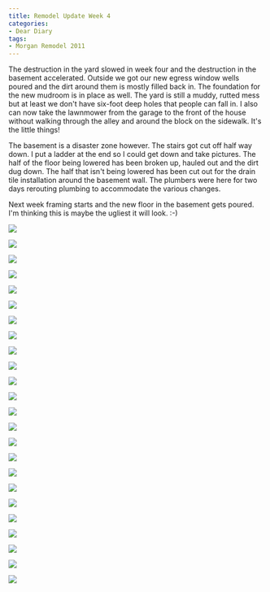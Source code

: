 ```yaml
---
title: Remodel Update Week 4
categories:
- Dear Diary
tags:
- Morgan Remodel 2011
---
```


The destruction in the yard slowed in week four and the destruction in the basement accelerated. Outside we got our new egress window wells poured and the dirt around them is mostly filled back in. The foundation for the new mudroom is in place as well. The yard is still a muddy, rutted mess but at least we don't have six-foot deep holes that people can fall in. I also can now take the lawnmower from the garage to the front of the house without walking through the alley and around the block on the sidewalk. It's the little things!

The basement is a disaster zone however. The stairs got cut off half way down. I put a ladder at the end so I could get down and take pictures. The half of the floor being lowered has been broken up, hauled out and the dirt dug down. The half that isn't being lowered has been cut out for the drain tile installation around the basement wall. The plumbers were here for two days rerouting plumbing to accommodate the various changes.

Next week framing starts and the new floor in the basement gets poured. I'm thinking this is maybe the ugliest it will look. :-)

![](/assets/posts/2011/morgan-remodel/update-4/20110702-103509-0001.jpg)

![](/assets/posts/2011/morgan-remodel/update-4/20110702-103527-0001.jpg)

![](/assets/posts/2011/morgan-remodel/update-4/20110702-103534-0001.jpg)

![](/assets/posts/2011/morgan-remodel/update-4/20110702-103550-0001.jpg)

![](/assets/posts/2011/morgan-remodel/update-4/20110702-103616-0001.jpg)

![](/assets/posts/2011/morgan-remodel/update-4/20110702-103651-0001.jpg)

![](/assets/posts/2011/morgan-remodel/update-4/20110702-103713-0001.jpg)

![](/assets/posts/2011/morgan-remodel/update-4/20110702-103723-0001.jpg)

![](/assets/posts/2011/morgan-remodel/update-4/20110702-103819-0001.jpg)

![](/assets/posts/2011/morgan-remodel/update-4/20110702-104327-0001.jpg)

![](/assets/posts/2011/morgan-remodel/update-4/20110702-104336-0001.jpg)

![](/assets/posts/2011/morgan-remodel/update-4/20110702-104354-0001.jpg)

![](/assets/posts/2011/morgan-remodel/update-4/20110702-104410-0001.jpg)

![](/assets/posts/2011/morgan-remodel/update-4/20110702-104427-0001.jpg)

![](/assets/posts/2011/morgan-remodel/update-4/20110702-104443-0001.jpg)

![](/assets/posts/2011/morgan-remodel/update-4/20110702-104453-0001.jpg)

![](/assets/posts/2011/morgan-remodel/update-4/20110702-104501-0001.jpg)

![](/assets/posts/2011/morgan-remodel/update-4/20110702-104519-0001.jpg)

![](/assets/posts/2011/morgan-remodel/update-4/20110702-104524-0001.jpg)

![](/assets/posts/2011/morgan-remodel/update-4/20110702-104603-0001.jpg)

![](/assets/posts/2011/morgan-remodel/update-4/20110702-104711-0001.jpg)

![](/assets/posts/2011/morgan-remodel/update-4/20110702-104727-0001.jpg)

![](/assets/posts/2011/morgan-remodel/update-4/20110702-104743-0001.jpg)

![](/assets/posts/2011/morgan-remodel/update-4/20110702-104904-0001.jpg)

